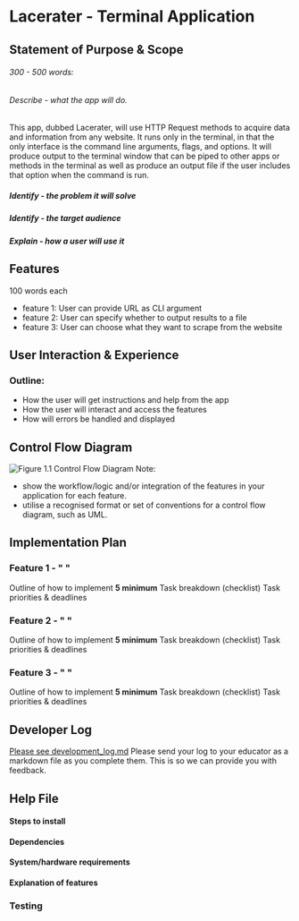 # Lacerater - Terminal Application
## Statement of Purpose & Scope
###### 300 - 500 words:
###### Describe - what the app will do.
This app, dubbed Lacerater, will use HTTP Request methods to acquire data and information from any website. It runs only in the terminal, in that the only interface is the command line arguments, flags, and options. It will produce output to the terminal window that can be piped to other apps or methods in the terminal as well as produce an output file if the user includes that option when the command is run. 
##### Identify - the problem it will solve

##### Identify - the target audience
##### Explain - how a user will use it
## Features
100 words each
- feature 1: User can provide URL as CLI argument
- feature 2: User can specify whether to output results to a file
- feature 3: User can choose what they want to scrape from the website
## User Interaction & Experience
### Outline:
- How the user will get instructions and help from the app
- How the user will interact and access the features
- How will errors be handled and displayed
## Control Flow Diagram
![Figure 1.1 Control Flow Diagram](diagram.png)
Note:
- show the workflow/logic and/or integration of the features in your application for each feature.  
- utilise a recognised format or set of conventions for a control flow diagram, such as UML.
## Implementation Plan
### Feature 1 - " "
Outline of how to implement
**5 minimum** Task breakdown (checklist)
Task priorities & deadlines
### Feature 2 - " "
Outline of how to implement
**5 minimum** Task breakdown (checklist)
Task priorities & deadlines
### Feature 3 - " "
Outline of how to implement
**5 minimum** Task breakdown (checklist)
Task priorities & deadlines
## Developer Log
[Please see development_log.md](src/development_log.md)
Please send your log to your educator as a markdown file as you complete them. This is so we can provide you with feedback.
## Help File
#### Steps to install
#### Dependencies
#### System/hardware requirements
#### Explanation of features
### Testing

<!--stackedit_data:
eyJoaXN0b3J5IjpbLTg0NDI5NzU4NiwxNzc2OTM4NDI0LC0xOT
I5MTI3NDQ4LC0yODk1MDk4OTUsLTg2OTg4NzUzNiwtMTgwOTAy
NjUxMSwtMjUzMzQ5Njc2LDExMzg2NDUxMTEsMTU3Njk3MTI1Ny
wtMTE2NjEyNDc1MV19
-->